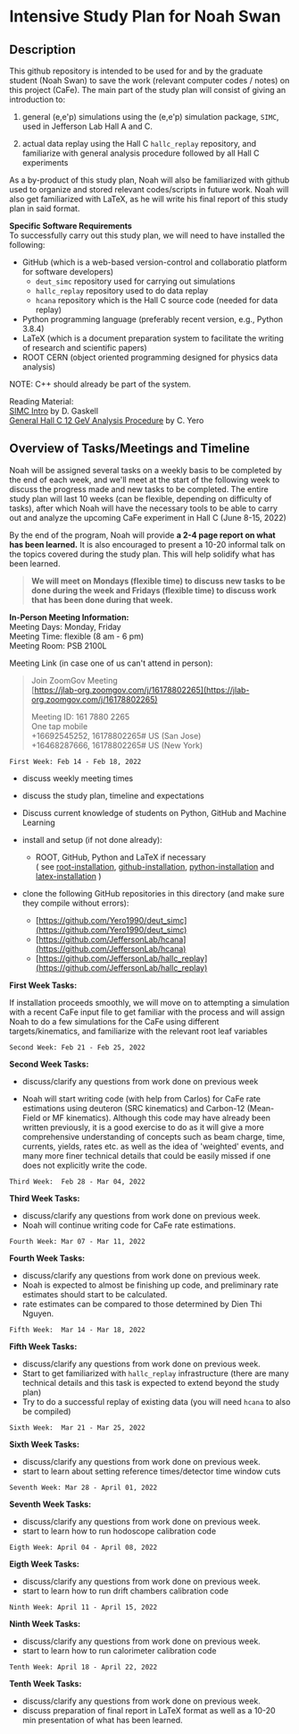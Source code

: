 # Intensive Study Plan for Noah Swan
## Description
This github repository is intended to be used for and by the graduate student (Noah Swan) to save the work (relevant computer codes / notes) on this project (CaFe). The main part of the study plan will consist of giving an introduction to: <br>
	
1. general (e,e'p) simulations using the (e,e'p) simulation package, `SIMC`, used in Jefferson Lab Hall A and C.  <br>
	
2. actual data replay using the Hall C `hallc_replay` repository, and familiarize with general analysis procedure followed by all Hall C experiments <br>

As a by-product of this study plan, Noah will also be familiarized with github used to organize and stored relevant codes/scripts in future work. Noah will also get familiarized with LaTeX, as he will write his final report of this study plan in said format. <br> 

**Specific Software Requirements** <br>
To successfully carry out this study plan, we will need to have installed the following: <br>

* GitHub (which is a web-based version-control and collaboratio platform for software developers)
	* `deut_simc` repository used for carrying out simulations
	* `hallc_replay` repository used to do data replay
	* `hcana` repository which is the Hall C source code (needed for data replay)
* Python programming language (preferably recent version, e.g., Python 3.8.4)
* LaTeX (which is a document preparation system to facilitate the writing of research and scientific papers) 
* ROOT CERN (object oriented programming designed for physics data analysis) <br>

NOTE: C++ should already be part of the system.
 
Reading Material: <br>
[SIMC Intro](https://hallcweb.jlab.org/DocDB/0008/000866/002/hallc_mc_overview_v2.pdf) by D. Gaskell <br>
[General Hall C 12 GeV Analysis Procedure](https://hallcweb.jlab.org/DocDB/0010/001032/001/analysis_notes.pdf) by C. Yero

## Overview of Tasks/Meetings and Timeline
Noah will be assigned several tasks on a weekly basis to be completed by the end of each week, and we'll meet at the start of the following week to discuss the progress made and new tasks to be completed. The entire study plan will last 10 weeks (can be flexible, depending on difficulty of tasks), after which Noah will have the necessary tools to be able to carry out and analyze the upcoming CaFe experiment in Hall C (June 8-15, 2022) <br>

By the end of the program, Noah will provide **a 2-4 page report on what has been learned.** It is also encouraged to present a  10-20 informal talk on the topics covered during the study plan. This will help solidify what has been learned. <br>

> **We will meet on Mondays (flexible time) to discuss new tasks to be done during the week and Fridays (flexible time) to discuss work that has been done during that week.**

**In-Person Meeting Information:** <br>
Meeting Days:  Monday, Friday <br>
Meeting Time: flexible (8 am - 6 pm) <br>
Meeting Room: PSB 2100L <br>

Meeting Link (in case one of us can't attend in person): <br>
> 
> Join ZoomGov Meeting <br>
> [https://jlab-org.zoomgov.com/j/16178802265](https://jlab-org.zoomgov.com/j/16178802265)
> 
> Meeting ID: 161 7880 2265 <br>
> One tap mobile <br>
> +16692545252, 16178802265# US (San Jose) <br>
> +16468287666, 16178802265# US (New York)


`First Week: Feb 14 - Feb 18, 2022` <br>

* discuss weekly meeting times 

* discuss the study plan, timeline and expectations

* Discuss current knowledge of students on Python, GitHub and Machine Learning

* install and setup (if not done already):
	*  ROOT, GitHub, Python and LaTeX if necessary <br> 
  ( see [root-installation](https://root.cern/install/), [github-installation](https://github.com/git-guides/install-git), [python-installation](https://www.wikihow.com/Install-Python#Mac) and [latex-installation](https://www.latex-project.org/get/) )

* clone the following GitHub repositories in this directory (and make sure they compile without errors):
	*  [https://github.com/Yero1990/deut_simc](https://github.com/Yero1990/deut_simc)
	*  [https://github.com/JeffersonLab/hcana](https://github.com/JeffersonLab/hcana)
	*  [https://github.com/JeffersonLab/hallc_replay](https://github.com/JeffersonLab/hallc_replay)

**First Week Tasks:** <br>

If installation proceeds smoothly, we will move on to attempting a simulation with a recent CaFe input file to get familiar with the process and will assign Noah to do a few simulations for the CaFe using different targets/kinematics, 
and familiarize with the relevant root leaf variables

`Second Week: Feb 21 - Feb 25, 2022` <br>

**Second Week Tasks:** <br>

* discuss/clarify any questions from work done on previous week

* Noah will start writing code (with help from Carlos) for CaFe rate estimations using deuteron (SRC kinematics) and Carbon-12 (Mean-Field or MF kinematics). Although this code may have already been written previously, it is a good exercise to do as it will give a more comprehensive understanding of concepts such as beam charge, time, currents, yields, rates etc. 
as well as the idea of 'weighted' events, and many more finer technical details that could be easily missed if one does not explicitly write the code.


`Third Week:  Feb 28 - Mar 04, 2022` <br>

**Third Week Tasks:** <br>

* discuss/clarify any questions from work done on previous week.
* Noah will continue writing code for CaFe rate estimations.

`Fourth Week: Mar 07 - Mar 11, 2022` <br>

**Fourth Week Tasks:** <br>

* discuss/clarify any questions from work done on previous week.
* Noah is expected to almost be finishing up code, and preliminary rate
estimates should start to be calculated.
* rate estimates can be compared to those determined by Dien Thi Nguyen.

`Fifth Week:  Mar 14 - Mar 18, 2022` <br>

**Fifth Week Tasks:** <br>

* discuss/clarify any questions from work done on previous week.
* Start to get familiarized with `hallc_replay` infrastructure (there are many technical details and this task is expected to extend beyond the study plan)
* Try to do a successful replay of existing data (you will need `hcana` to also be compiled)

`Sixth Week:  Mar 21 - Mar 25, 2022` <br>

**Sixth Week Tasks:** <br>

* discuss/clarify any questions from work done on previous week.
* start to learn about setting reference times/detector time window cuts

`Seventh Week: Mar 28 - April 01, 2022` <br>

**Seventh Week Tasks:** <br>

* discuss/clarify any questions from work done on previous week.
* start to learn how to run hodoscope calibration code

`Eigth Week: April 04 - April 08, 2022` <br>

**Eigth Week Tasks:** <br>

* discuss/clarify any questions from work done on previous week.
* start to learn how to run drift chambers calibration code

`Ninth Week: April 11 - April 15, 2022` <br>

**Ninth Week Tasks:** <br>

* discuss/clarify any questions from work done on previous week.
* start to learn how to run calorimeter calibration code

`Tenth Week: April 18 - April 22, 2022` <br>

**Tenth Week Tasks:** <br>

* discuss/clarify any questions from work done on previous week.
* discuss preparation of final report in LaTeX format as well as a 10-20 min presentation of what has been learned.